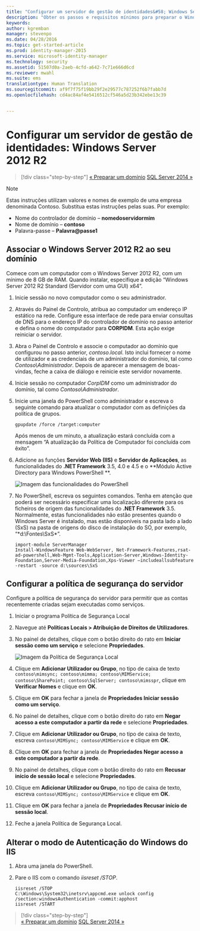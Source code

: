 ```yaml
---
title: "Configurar um servidor de gestão de identidades&#58; Windows Server 2012 R2 | Microsoft Identity Manager"
description: "Obter os passos e requisitos mínimos para preparar o Windows Server 2012 RS para funcionar com o MIM 2016."
keywords: 
author: kgremban
manager: stevenpo
ms.date: 04/28/2016
ms.topic: get-started-article
ms.prod: identity-manager-2015
ms.service: microsoft-identity-manager
ms.technology: security
ms.assetid: 51507d0a-2aeb-4cfd-a642-7c71e666d6cd
ms.reviewer: mwahl
ms.suite: ems
translationtype: Human Translation
ms.sourcegitcommit: af9f7f75f19bb29f2e29577c787252f6b7fabb7d
ms.openlocfilehash: cd4ac84af4e5416512cf546a5d23b342ebe13c39


---
```


# Configurar um servidor de gestão de identidades: Windows Server 2012 R2

>[!div class="step-by-step"]
[« Preparar um domínio](preparing-domain.md)
[SQL Server 2014 »](prepare-server-sql2014.md)

> [!NOTE]
> Estas instruções utilizam valores e nomes de exemplo de uma empresa denominada Contoso. Substitua estas instruções pelas suas. Por exemplo:
> - Nome do controlador de domínio – **nomedoservidormim**
> - Nome de domínio – **contoso**
> - Palavra-passe – **Palavra@passe1**

## Associar o Windows Server 2012 R2 ao seu domínio

Comece com um computador com o Windows Server 2012 R2, com um mínimo de 8 GB de RAM. Quando instalar, especifique a edição “Windows Server 2012 R2 Standard (Servidor com uma GUI) x64”.

1. Inicie sessão no novo computador como o seu administrador.

2. Através do Painel de Controlo, atribua ao computador um endereço IP estático na rede. Configure essa interface de rede para enviar consultas de DNS para o endereço IP do controlador de domínio no passo anterior e defina o nome do computador para **CORPIDM**.  Esta ação exige reiniciar o servidor.

3. Abra o Painel de Controlo e associe o computador ao domínio que configurou no passo anterior, *contoso.local*.  Isto inclui fornecer o nome de utilizador e as credenciais de um administrador do domínio, tal como *Contoso\Administrador*.  Depois de aparecer a mensagem de boas-vindas, feche a caixa de diálogo e reinicie este servidor novamente.

4. Inicie sessão no computador *CorpIDM* como um administrador do domínio, tal como *Contoso\Administrador*.

5. Inicie uma janela do PowerShell como administrador e escreva o seguinte comando para atualizar o computador com as definições da política de grupos.

    ```
    gpupdate /force /target:computer
    ```

    Após menos de um minuto, a atualização estará concluída com a mensagem “A atualização da Política de Computador foi concluída com êxito”.

6. Adicione as funções **Servidor Web (IIS)** e **Servidor de Aplicações**, as funcionalidades do **.NET Framework** 3.5, 4.0 e 4.5 e o **Módulo Active Directory para Windows PowerShell **.

    ![Imagem das funcionalidades do PowerShell](media/MIM-DeployWS2.png)

7. No PowerShell, escreva os seguintes comandos. Tenha em atenção que poderá ser necessário especificar uma localização diferente para os ficheiros de origem das funcionalidades do **.NET Framework** 3.5. Normalmente, estas funcionalidades não estão presentes quando o Windows Server é instalado, mas estão disponíveis na pasta lado a lado (SxS) na pasta de origens do disco de instalação do SO, por exemplo, “*d:\Fontes\SxS\*”.

    ```
    import-module ServerManager
    Install-WindowsFeature Web-WebServer, Net-Framework-Features,rsat-ad-powershell,Web-Mgmt-Tools,Application-Server,Windows-Identity-Foundation,Server-Media-Foundation,Xps-Viewer –includeallsubfeature -restart -source d:\sources\SxS
    ```

## Configurar a política de segurança do servidor

Configure a política de segurança do servidor para permitir que as contas recentemente criadas sejam executadas como serviços.

1. Iniciar o programa Política de Segurança Local

2. Navegue até **Políticas Locais > Atribuição de Direitos de Utilizadores**.

3. No painel de detalhes, clique com o botão direito do rato em **Iniciar sessão como um serviço** e selecione **Propriedades**.

    ![Imagem da Política de Segurança Local](media/MIM-DeployWS3.png)

4. Clique em **Adicionar Utilizador ou Grupo**, no tipo de caixa de texto `contoso\mimsync; contoso\mimma; contoso\MIMService; contoso\SharePoint; contoso\SqlServer; contoso\mimsspr`, clique em **Verificar Nomes** e clique em **OK**.

5. Clique em **OK** para fechar a janela de **Propriedades Iniciar sessão como um serviço**.

6.  No painel de detalhes, clique com o botão direito do rato em **Negar acesso a este computador a partir da rede** e selecione **Propriedades**.

7. Clique em **Adicionar Utilizador ou Grupo**, no tipo de caixa de texto, escreva `contoso\MIMSync; contoso\MIMService` e clique em **OK**.

8. Clique em **OK** para fechar a janela de **Propriedades Negar acesso a este computador a partir da rede**.

9. No painel de detalhes, clique com o botão direito do rato em **Recusar início de sessão local** e selecione **Propriedades**.

10. Clique em **Adicionar Utilizador ou Grupo**, no tipo de caixa de texto, escreva `contoso\MIMSync; contoso\MIMService` e clique em **OK**.

11. Clique em **OK** para fechar a janela de **Propriedades Recusar início de sessão local**.

12. Feche a janela Política de Segurança Local.


## Alterar o modo de Autenticação do Windows do IIS

1.  Abra uma janela do PowerShell.

2.  Pare o IIS com o comando *iisreset /STOP*.

    ```
    iisreset /STOP
    C:\Windows\System32\inetsrv\appcmd.exe unlock config /section:windowsAuthentication -commit:apphost
    iisreset /START
    ```

>[!div class="step-by-step"]  
[« Preparar um domínio](preparing-domain.md)
[SQL Server 2014 »](prepare-server-sql2014.md)



<!--HONumber=Jun16_HO4-->


